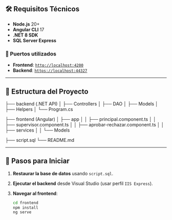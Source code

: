 ## 🛠 Requisitos Técnicos

- **Node.js** 20+
- **Angular CLI** 17
- **.NET 8 SDK**
- **SQL Server Express**

### 🔌 Puertos utilizados

- **Frontend**: [`http://localhost:4200`](http://localhost:4200)
- **Backend**: [`https://localhost:44327`](https://localhost:44327)

---

## 📁 Estructura del Proyecto


├── backend (.NET API)
│   ├── Controllers
│   ├── DAO
│   ├── Models
│   ├── Helpers
│   └── Program.cs

├── frontend (Angular)
│   ├── app
│   │   ├── principal.component.ts
│   │   ├── supervisor.component.ts
│   │   ├── aprobar-rechazar.component.ts
│   │   ├── services
│   │   └── Models


├── script.sql
└── README.md


---

## 🚀 Pasos para Iniciar

1. **Restaurar la base de datos** usando `script.sql`.
2. **Ejecutar el backend** desde Visual Studio (usar perfil `IIS Express`).
3. **Navegar al frontend**:

   ```bash
   cd frontend
   npm install
   ng serve
